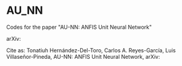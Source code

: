# AU_NN
Codes for the paper "AU-NN: ANFIS Unit Neural Network"

arXiv:


Cite as:
Tonatiuh Hernández-Del-Toro, Carlos A. Reyes-García, Luis Villaseñor-Pineda,
AU-NN: ANFIS Unit Neural Network,
arXiv: 

